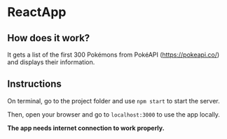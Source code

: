 # ReactApp

## How does it work?
It gets a list of the first 300 Pokémons from PokéAPI (https://pokeapi.co/) and displays their information.

## Instructions

On terminal, go to the project folder and use `npm start` to start the server. 

Then, open your browser and go to `localhost:3000` to use the app locally.

**The app needs internet connection to work properly.**
